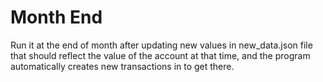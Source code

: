 # Month End
Run it at the end of month after updating new values in new_data.json file
that should reflect the value of the account at that time, and the program 
automatically creates new transactions in to get there. 

